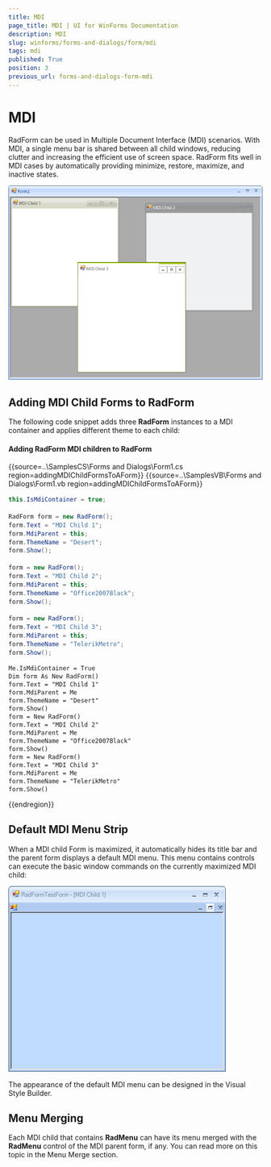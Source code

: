 ```yaml
---
title: MDI
page_title: MDI | UI for WinForms Documentation
description: MDI
slug: winforms/forms-and-dialogs/form/mdi
tags: mdi
published: True
position: 3
previous_url: forms-and-dialogs-form-mdi
---
```


# MDI
 
RadForm can be used in Multiple Document Interface (MDI) scenarios. With MDI, a single menu bar is shared between all child windows, reducing clutter and increasing the efficient use of screen space. RadForm fits well in MDI cases by automatically providing minimize, restore, maximize, and inactive states.

![forms-and-dialogs-form-mdi 001](images/forms-and-dialogs-form-mdi001.png)

## Adding MDI Child Forms to RadForm

The following code snippet adds three __RadForm__ instances to a MDI container and applies different theme to each child:

#### Adding RadForm MDI children to RadForm 

{{source=..\SamplesCS\Forms and Dialogs\Form1.cs region=addingMDIChildFormsToAForm}} 
{{source=..\SamplesVB\Forms and Dialogs\Form1.vb region=addingMDIChildFormsToAForm}} 

````C#
this.IsMdiContainer = true;
 
RadForm form = new RadForm();
form.Text = "MDI Child 1";
form.MdiParent = this;
form.ThemeName = "Desert";
form.Show();
 
form = new RadForm();
form.Text = "MDI Child 2";
form.MdiParent = this;
form.ThemeName = "Office2007Black";
form.Show();
 
form = new RadForm();
form.Text = "MDI Child 3";
form.MdiParent = this;
form.ThemeName = "TelerikMetro";
form.Show();

````
````VB.NET
Me.IsMdiContainer = True
Dim form As New RadForm()
form.Text = "MDI Child 1"
form.MdiParent = Me
form.ThemeName = "Desert"
form.Show()
form = New RadForm()
form.Text = "MDI Child 2"
form.MdiParent = Me
form.ThemeName = "Office2007Black"
form.Show()
form = New RadForm()
form.Text = "MDI Child 3"
form.MdiParent = Me
form.ThemeName = "TelerikMetro"
form.Show()

````

{{endregion}} 
 

## Default MDI Menu Strip

When a MDI child Form is maximized, it automatically hides its title bar and the parent form displays a default MDI menu. This menu contains controls can execute the basic window commands on the currently maximized MDI child:

![forms-and-dialogs-form-mdi 002](images/forms-and-dialogs-form-mdi002.png)

The appearance of the default MDI menu can be designed in the Visual Style Builder.

## Menu Merging

Each MDI child that contains __RadMenu__ can have its menu merged with the __RadMenu__ control of the MDI parent form, if any. You can read more on this topic in the Menu Merge section.
